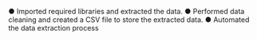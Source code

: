●	Imported required libraries and extracted the data.
●	Performed data cleaning and created a CSV file to store the extracted data.
●	Automated the data extraction process

